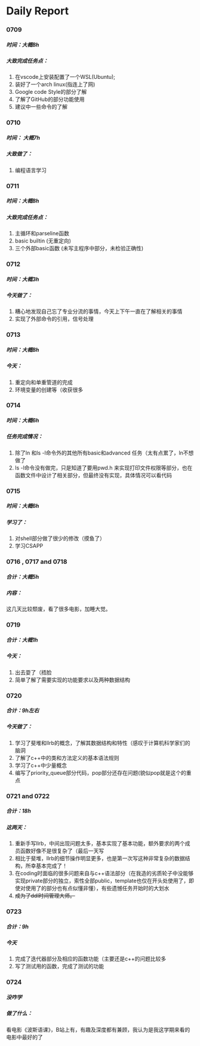 # Daily Report

### 0709

##### 时间：大概8h

##### 大致完成任务点：

1. 在vscode上安装配置了一个WSL(Ubuntu);
2. 装好了一个arch linux(指连上了网)
3. Google code Style的部分了解
4. 了解了GitHub的部分功能使用
5. 建议中一些命令的了解


### 0710

##### 时间： 大概7h

##### 大致做了：

1. 编程语言学习


### 0711

##### 时间：大概8h

##### 大致完成任务点：
1. 主循环和parseline函数
2. basic builtin (无重定向)
3. 三个外部basic函数 (未写主程序中部分，未检验正确性)


### 0712

##### 时间：大概3h

##### 今天做了：
1. 糟心地发现自己忘了专业分流的事情，今天上下午一直在了解相关的事情
2. 实现了外部命令的引用，信号处理

### 0713

##### 时间：大概8h

##### 今天：

1. 重定向和单重管道的完成
2. 环境变量的创建等（收获很多

### 0714

##### 时间：大概6h

##### 任务完成情况：

1. 除了ln 和ls -l命令外的其他所有basic和advanced 任务（太有点累了，ln不想做了
2. ls -l命令没有做完，只是知道了要用pwd.h 来实现打印文件权限等部分，也在函数文件中设计了相关部分，但最终没有实现，具体情况可以看代码

### 0715

##### 时间：大概6h

##### 学习了：

1. 对shell部分做了很少的修改（摸鱼了）
2. 学习CSAPP

### 0716 , 0717 and 0718

##### 合计：大概5h

##### 内容：

这几天比较颓废，看了很多电影，加睡大觉。

### 0719

##### 合计：大概1h

##### 今天：

1. 出去耍了（捂脸
2. 简单了解了需要实现的功能要求以及两种数据结构

### 0720

##### 合计：9h左右

##### 今天做了：

1. 学习了斐堆和llrb的概念，了解其数据结构和特性（感叹于计算机科学家们的脑洞
2. 了解了c++中的类和方法定义的基本语法规则
3. 学习了c++中少量概念
4. 编写了priority_queue部分代码，pop部分还存在问题(貌似pop就是这个的重点

### 0721 and 0722

##### 合计：18h

##### 这两天：

1. 重新手写llrb，中间出现问题太多，基本实现了基本功能，额外要求的两个成员函数好像不是很复杂了（最后一天写
2. 相比于斐堆，llrb的细节操作明显更多，也是第一次写这种非常复杂的数据结构，所幸基本完成了！
3. 在coding时面临的很多问题来自与c++语法部分（在我造的劣质轮子中没能够实现private部分的独立，索性全部public，template也仅在开头处使用了，即使对使用了的部分也有点似懂非懂），有些遗憾任务开始时的大划水
4. ~~成为了ddl时间管理大师。~~

### 0723

##### 合计：9h

##### 今天

1. 完成了迭代器部分及相应的函数功能（主要还是c++的问题比较多 
2. 写了测试用的函数，完成了测试的功能

### 0724

##### 没咋学

##### 做了什么：

看电影《波斯语课》，B站上有，有趣及深度都有兼顾，我认为是我这学期来看的电影中最好的了
